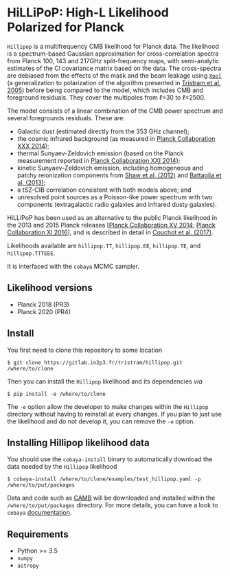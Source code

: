 HiLLiPoP: High-L Likelihood Polarized for Planck
================================================

``Hillipop`` is a multifrequency CMB likelihood for Planck data. The likelihood is a spectrum-based
Gaussian approximation for cross-correlation spectra from Planck 100, 143 and 217GHz split-frequency
maps, with semi-analytic estimates of the Cl covariance matrix based on the data. The cross-spectra
are debiased from the effects of the mask and the beam leakage using
[``Xpol``](https://gitlab.in2p3.fr/tristram/Xpol) (a generalization to polarization of the algorithm
presented in [Tristram et al. 2005](https://arxiv.org/abs/astro-ph/0405575)) before being compared
to the model, which includes CMB and foreground residuals. They cover the multipoles from $\ell$=30 to $\ell$=2500.

The model consists of a linear combination of the CMB power spectrum and several foregrounds
residuals. These are:
- Galactic dust (estimated directly from the 353 GHz channel);
- the cosmic infrared background (as measured in [Planck Collaboration XXX
  2014](https://arxiv.org/abs/1309.0382));
- thermal Sunyaev-Zeldovich emission (based on the Planck measurement reported in [Planck
  Collaboration XXI 2014](https://arxiv.org/abs/1303.5081));
- kinetic Sunyaev-Zeldovich emission, including homogeneous and patchy reionization components from
  [Shaw et al. (2012)](https://arxiv.org/abs/1109.0553) and [Battaglia et
  al. (2013)](https://arxiv.org/abs/1211.2832);
- a tSZ-CIB correlation consistent with both models above; and
- unresolved point sources as a Poisson-like power spectrum with two components (extragalactic radio
  galaxies and infrared dusty galaxies).

HiLLiPoP has been used as an alternative to the public Planck likelihood in the 2013 and 2015 Planck
releases [[Planck Collaboration XV 2014](https://arxiv.org/abs/1303.5075); [Planck Collaboration XI
2016](https://arxiv.org/abs/1507.02704)], and is described in detail in [Couchot et
al. (2017)](https://arxiv.org/abs/1609.09730).

Likelihoods available are ``hillipop.TT``, ``hillipop.EE``, ``hillipop.TE``, and ``hillipop.TTTEEE``.

It is interfaced with the ``cobaya`` MCMC sampler.

Likelihood versions
-------------------

* Planck 2018 (PR3)
* Planck 2020 (PR4)

Install
-------

You first need to clone this repository to some location

```shell
$ git clone https://gitlab.in2p3.fr/tristram/hillipop.git /where/to/clone
```

Then you can install the `Hillipop` likelihood and its dependencies *via*

```shell
$ pip install -e /where/to/clone
```

The ``-e`` option allow the developer to make changes within the `Hillipop` directory without having
to reinstall at every changes. If you plan to just use the likelihood and do not develop it, you can
remove the ``-e`` option.

Installing Hillipop likelihood data
-----------------------------------

You should use the `cobaya-install` binary to automatically download the data needed by the
`Hillipop` likelihood

```shell
$ cobaya-install /where/to/clone/examples/test_hillipop.yaml -p /where/to/put/packages
```

Data and code such as [CAMB](https://github.com/cmbant/CAMB) will be downloaded and installed within
the ``/where/to/put/packages`` directory. For more details, you can have a look to `cobaya`
[documentation](https://cobaya.readthedocs.io/en/latest/installation_cosmo.html).

Requirements
------------
* Python >= 3.5
* `numpy`
* `astropy`
